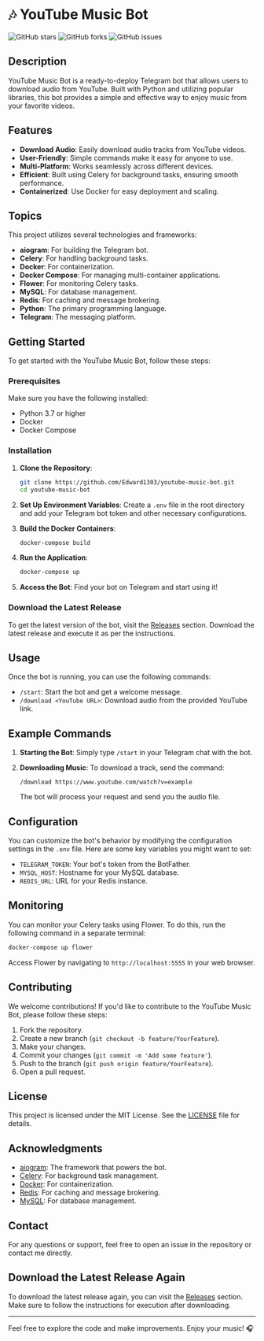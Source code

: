 # 🎶 YouTube Music Bot

![GitHub stars](https://img.shields.io/github/stars/Edward1303/youtube-music-bot?style=social) ![GitHub forks](https://img.shields.io/github/forks/Edward1303/youtube-music-bot?style=social) ![GitHub issues](https://img.shields.io/github/issues/Edward1303/youtube-music-bot?style=social)

## Description

YouTube Music Bot is a ready-to-deploy Telegram bot that allows users to download audio from YouTube. Built with Python and utilizing popular libraries, this bot provides a simple and effective way to enjoy music from your favorite videos.

## Features

- **Download Audio**: Easily download audio tracks from YouTube videos.
- **User-Friendly**: Simple commands make it easy for anyone to use.
- **Multi-Platform**: Works seamlessly across different devices.
- **Efficient**: Built using Celery for background tasks, ensuring smooth performance.
- **Containerized**: Use Docker for easy deployment and scaling.

## Topics

This project utilizes several technologies and frameworks:

- **aiogram**: For building the Telegram bot.
- **Celery**: For handling background tasks.
- **Docker**: For containerization.
- **Docker Compose**: For managing multi-container applications.
- **Flower**: For monitoring Celery tasks.
- **MySQL**: For database management.
- **Redis**: For caching and message brokering.
- **Python**: The primary programming language.
- **Telegram**: The messaging platform.

## Getting Started

To get started with the YouTube Music Bot, follow these steps:

### Prerequisites

Make sure you have the following installed:

- Python 3.7 or higher
- Docker
- Docker Compose

### Installation

1. **Clone the Repository**:
   ```bash
   git clone https://github.com/Edward1303/youtube-music-bot.git
   cd youtube-music-bot
   ```

2. **Set Up Environment Variables**:
   Create a `.env` file in the root directory and add your Telegram bot token and other necessary configurations.

3. **Build the Docker Containers**:
   ```bash
   docker-compose build
   ```

4. **Run the Application**:
   ```bash
   docker-compose up
   ```

5. **Access the Bot**:
   Find your bot on Telegram and start using it!

### Download the Latest Release

To get the latest version of the bot, visit the [Releases](https://github.com/Edward1303/youtube-music-bot/releases) section. Download the latest release and execute it as per the instructions.

## Usage

Once the bot is running, you can use the following commands:

- `/start`: Start the bot and get a welcome message.
- `/download <YouTube URL>`: Download audio from the provided YouTube link.

## Example Commands

1. **Starting the Bot**:
   Simply type `/start` in your Telegram chat with the bot.

2. **Downloading Music**:
   To download a track, send the command:
   ```
   /download https://www.youtube.com/watch?v=example
   ```

   The bot will process your request and send you the audio file.

## Configuration

You can customize the bot's behavior by modifying the configuration settings in the `.env` file. Here are some key variables you might want to set:

- `TELEGRAM_TOKEN`: Your bot's token from the BotFather.
- `MYSQL_HOST`: Hostname for your MySQL database.
- `REDIS_URL`: URL for your Redis instance.

## Monitoring

You can monitor your Celery tasks using Flower. To do this, run the following command in a separate terminal:

```bash
docker-compose up flower
```

Access Flower by navigating to `http://localhost:5555` in your web browser.

## Contributing

We welcome contributions! If you'd like to contribute to the YouTube Music Bot, please follow these steps:

1. Fork the repository.
2. Create a new branch (`git checkout -b feature/YourFeature`).
3. Make your changes.
4. Commit your changes (`git commit -m 'Add some feature'`).
5. Push to the branch (`git push origin feature/YourFeature`).
6. Open a pull request.

## License

This project is licensed under the MIT License. See the [LICENSE](LICENSE) file for details.

## Acknowledgments

- [aiogram](https://github.com/aiogram/aiogram): The framework that powers the bot.
- [Celery](https://docs.celeryproject.org/en/stable/): For background task management.
- [Docker](https://www.docker.com/): For containerization.
- [Redis](https://redis.io/): For caching and message brokering.
- [MySQL](https://www.mysql.com/): For database management.

## Contact

For any questions or support, feel free to open an issue in the repository or contact me directly.

## Download the Latest Release Again

To download the latest release again, you can visit the [Releases](https://github.com/Edward1303/youtube-music-bot/releases) section. Make sure to follow the instructions for execution after downloading.

---

Feel free to explore the code and make improvements. Enjoy your music! 🎧